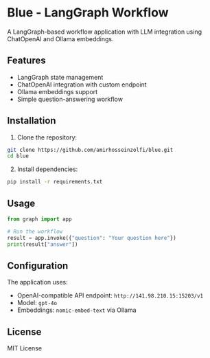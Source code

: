 # Blue - LangGraph Workflow

A LangGraph-based workflow application with LLM integration using ChatOpenAI and Ollama embeddings.

## Features

- LangGraph state management
- ChatOpenAI integration with custom endpoint
- Ollama embeddings support
- Simple question-answering workflow

## Installation

1. Clone the repository:
```bash
git clone https://github.com/amirhosseinzolfi/blue.git
cd blue
```

2. Install dependencies:
```bash
pip install -r requirements.txt
```

## Usage

```python
from graph import app

# Run the workflow
result = app.invoke({"question": "Your question here"})
print(result["answer"])
```

## Configuration

The application uses:
- OpenAI-compatible API endpoint: `http://141.98.210.15:15203/v1`
- Model: `gpt-4o`
- Embeddings: `nomic-embed-text` via Ollama

## License

MIT License
